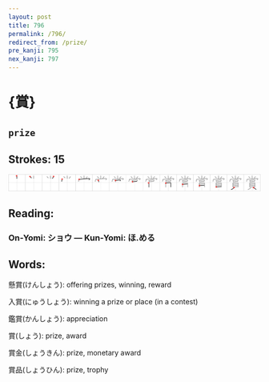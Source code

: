 ```yaml
---
layout: post
title: 796
permalink: /796/
redirect_from: /prize/
pre_kanji: 795
nex_kanji: 797
---
```


# {賞}

## `prize`

## Strokes: 15

<div class="stroke"><img src="../images/E8B39E.png" /></div>

## Reading:

### On-Yomi: ショウ &mdash; Kun-Yomi: ほ.める

## Words:

懸賞(けんしょう): offering prizes, winning, reward

入賞(にゅうしょう): winning a prize or place (in a contest)

鑑賞(かんしょう): appreciation

賞(しょう): prize, award

賞金(しょうきん): prize, monetary award

賞品(しょうひん): prize, trophy
